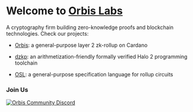 # Welcome to [Orbis Labs](http://orbisprotocol.com/)

A cryptography firm building zero-knowledge proofs and blockchain technologies. Check our projects:

- [Orbis](https://github.com/Orbis-Tertius/Orbis): a general-purpose layer 2 zk-rollup on Cardano

- [dzkp](https://github.com/Orbis-Tertius/zkp): an arithmetization-friendly formally verified Halo 2 programming toolchain

- [OSL](https://github.com/Orbis-Tertius/Orbis): a general-purpose specification language for rollup circuits

### Join Us

[![Orbis Community Discord](https://img.shields.io/discord/912426566838013994.svg?label=Discord&logo=Discord&colorB=7289da&style=for-the-badge)](https://discord.gg/orbisprotocol)
